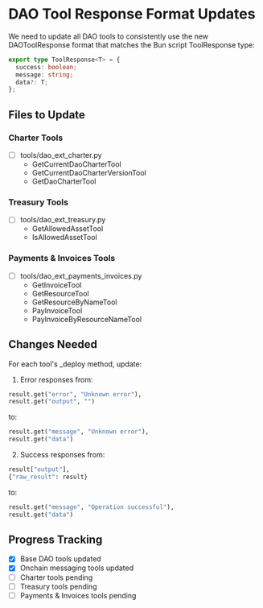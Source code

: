 # DAO Tool Response Format Updates

We need to update all DAO tools to consistently use the new DAOToolResponse format that matches the Bun script ToolResponse type:

```typescript
export type ToolResponse<T> = {
  success: boolean;
  message: string;
  data?: T;
};
```

## Files to Update

### Charter Tools
- [ ] tools/dao_ext_charter.py
  - GetCurrentDaoCharterTool
  - GetCurrentDaoCharterVersionTool 
  - GetDaoCharterTool

### Treasury Tools
- [ ] tools/dao_ext_treasury.py
  - GetAllowedAssetTool
  - IsAllowedAssetTool

### Payments & Invoices Tools
- [ ] tools/dao_ext_payments_invoices.py
  - GetInvoiceTool
  - GetResourceTool
  - GetResourceByNameTool
  - PayInvoiceTool
  - PayInvoiceByResourceNameTool

## Changes Needed

For each tool's _deploy method, update:

1. Error responses from:
```python
result.get("error", "Unknown error"),
result.get("output", "")
```
to:
```python
result.get("message", "Unknown error"),
result.get("data")
```

2. Success responses from:
```python
result["output"],
{"raw_result": result}
```
to:
```python
result.get("message", "Operation successful"),
result.get("data")
```

## Progress Tracking

- [x] Base DAO tools updated
- [x] Onchain messaging tools updated
- [ ] Charter tools pending
- [ ] Treasury tools pending
- [ ] Payments & Invoices tools pending
